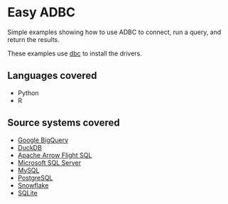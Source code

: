 # Easy ADBC
Simple examples showing how to use ADBC to connect, run a query, and return the results.

These examples use [dbc](https://docs.columnar.tech/dbc/) to install the drivers.

## Languages covered

- Python
- R

## Source systems covered

- [Google BigQuery](https://cloud.google.com/bigquery)
- [DuckDB](https://duckdb.org)
- [Apache Arrow Flight SQL](https://arrow.apache.org/docs/format/FlightSql.html)
- [Microsoft SQL Server](https://www.microsoft.com/en-us/sql-server)
- [MySQL](https://www.mysql.com)
- [PostgreSQL](https://www.postgresql.org)
- [Snowflake](https://www.snowflake.com)
- [SQLite](https://www.sqlite.org)
